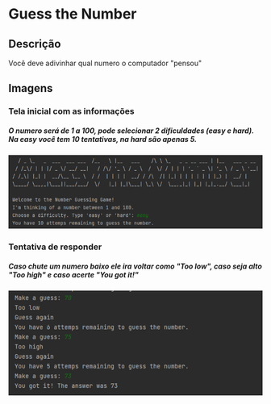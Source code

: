 # Guess the Number

## Descrição
Você deve adivinhar qual numero o computador "pensou"</br>

## Imagens
### Tela inicial com as informações
##### O numero será de 1 a 100, pode selecionar 2 dificuldades (easy e hard). Na easy você tem 10 tentativas, na hard são apenas 5.
<td valign="top"><img src="./images/initialscreen.png">

### Tentativa de responder
##### Caso chute um numero baixo ele ira voltar como "Too low", caso seja alto "Too high" e caso acerte "You got it!"
<td valign="top"><img src="./images/tentativaseacerto.png">
